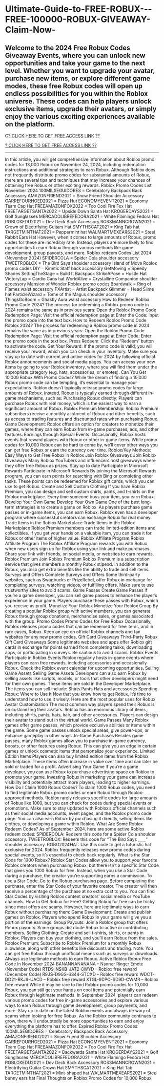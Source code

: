 # Ultimate-Guide-to-FREE-ROBUX---FREE-100000-ROBUX-GIVEAWAY-Claim-Now-

Welcome to the 2024 Free Robux Codes Giveaway Events, where you can unlock new opportunities and take your game to the next level. Whether you want to upgrade your avatar, purchase new items, or explore different game modes, these free Robux codes will open up endless possibilities for you within the Roblox universe. These codes can help players unlock exclusive items, upgrade their avatars, or simply enjoy the various exciting experiences available on the platform.
--------------------------------------------------------------------------------

C[? CLICK HERE TO GET FREE ACCESS LINK ??](https://offersmartly.com/freerobux/)


[? CLICK HERE TO GET FREE ACCESS LINK ??](https://offersmartly.com/freerobux/)

--------------------------------------------------------------------------------
In this article, you will get comprehensive information about Roblox promo codes for 13,000 Robux on November 24, 2024, including redemption instructions and additional strategies to earn Robux. Although Roblox does not frequently distribute promo codes for substantial amounts of Robux, there are several tips and techniques that may increase your chances of obtaining free Robux or other exciting rewards.
Roblox Promo Codes List November 2024
100MILSEGUIDORES = Celebratory Backpack Back Accessory
AMAZONFRIEND2021 = Snow Friend Shoulder Accessory
CARREFOURHOED2021 = Pizza Hut
ECONOMYEVENT2021 = Economy Team Cap Hat
FREEAMAZONFOX2022 = Too Cool Fire Fox Hat
FREETARGETSANTA2022 = Upside Down Santa Hat
KROGERDAYS2021 = Golf Sunglasses
MERCADOLIBREFEDORA2021 = White Flamingo Fedora Hat
ROBLOXEDU2021 = Dev Deck Back Accessory
ROSSMANNCROWN2021 = Crown of Electrifying Guitars Hat
SMYTHSCAT2021 = King Tab hat
TARGETMINTHAT2021 = Peppermint hat
WALMARTMEXEARS2021 = Steel Rabbit Ears Hat
However, when it comes to large amounts of Robux, promo codes for these are incredibly rare. Instead, players are more likely to find opportunities to earn Robux through various methods like game development, group payouts, and more.
Roblox redeem Codes List 2024 (November 2024)
SPIDERCOLA = Spider Cola shoulder accessory
TWEETROBLOX = The Bird Says shoulder accessory
Island of Move Roblox promo codes
DIY = Kinetic Staff back accessory
GetMoving = Speedy Shades
SettingTheStage = Build It Backpack
StrikeAPose = Hustle Hat
VictoryLap = Cardio Cans hat
WorldAlive = Crystalline Companion shoulder accessory
Mansion of Wonder Roblox promo codes
Boardwalk = Ring of Flames waist accessory
FXArtist = Artist Backpack
Glimmer = Head Slime hat
ParticleWizard = Tome of the Magus shoulder accessory
ThingsGoBoom = Ghastly Aura waist accessory
How to Redeem Roblox Promo Code 2024?
The process for redeeming a Roblox promo code in 2024 remains the same as in previous years:
Open the Roblox Promo Code Redemption Page: Visit the official redemption page at
Enter the Code: Input the promo code into the text box.
How to Redeem Roblox Promo Code Roblox 2024?
The process for redeeming a Roblox promo code in 2024 remains the same as in previous years:
Open the Roblox Promo Code Redemption Page: Visit the official redemption page at
Enter Code: Enter the promo code in the text box.
Press Redeem: Click the “Redeem” button to activate the code.
Get Your Reward: If the promo code is valid, you will receive your reward, which you can check in your inventory.
Make sure you stay up to date with current and active codes for 2024 by following official Roblox announcements and social media pages.
You can access your new items by going to your Roblox inventory, where you will find them under the appropriate category (e.g. hats, accessories, or emotes).
Can You Get 10,000 Robux With Promo Codes?
While the dream of finding a 10,000 Robux promo code can be tempting, it’s essential to manage your expectations. Roblox doesn’t typically release promo codes for large amounts of Robux. Instead, Robux is typically earned through different in-game mechanisms, such as:
Purchasing Robux directly: Players can purchase Robux with real money, which is the easiest way to earn a significant amount of Robux.
Roblox Premium Membership: Roblox Premium subscribers receive a monthly allotment of Robux and other benefits, such as access to trading features and discounted rates when purchasing Robux.
Game Development: Roblox offers an option for creators to monetize their games, where they can earn Robux from in-game purchases, ads, and other features.
Earnings through Special Events: Occasionally, Roblox hosts events that reward players with Robux or other in-game items.
While promo codes for 10,000 Robux can be hard to come by, we’ll cover other ways you can get free Robux or earn the currency over time.
Roblox/Key Methods: Easy Ways to Get Free Robux in Roblox
Join Roblox Giveaways
Join Roblox Giveaways Many Roblox YouTubers and influencers host giveaways where they offer free Robux as prizes. Stay up to date
Participate in Microsoft Rewards
Participate in Microsoft Rewards By joining the Microsoft Rewards program, you can earn points for searching with Bing or completing other tasks. These points can be redeemed for Roblox gift cards, which you can use to get Robux.
Create and Sell Custom Clothing If you have Roblox Premium, you can design and sell custom shirts, pants, and t-shirts on the Roblox marketplace. Every time someone buys your item, you earn Robux.
Develop Your Own Game
Develop Your Own Game One of the best long-term strategies is to create a game on Roblox. As players purchase game passes or in-game items, you can earn Robux. Roblox even has a developer program where successful creators can exchange Robux for real money.
Trade Items in the Roblox Marketplace
Trade Items in the Roblox Marketplace Roblox Premium members can trade limited-edition items and collectibles. If you get your hands on a valuable item, you can trade it for Robux or other items of higher value.
Roblox Affiliate Program
Roblox Affiliate Program The Roblox Affiliate Program rewards you with Robux when new users sign up for Roblox using your link and make purchases. Share your link with friends, on social media, or websites to earn rewards.
Roblox Premium
Join Roblox Premium Roblox Premium is a subscription service that gives members a monthly Robux stipend. In addition to the Robux, you also get extra benefits like the ability to trade and sell items.
Surveys and Offers
Complete Surveys and Offers Some third-party websites, such as Swagbucks or PrizeRebel, offer Robux in exchange for completing surveys, watching videos, or fulfilling offers. Make sure to use trustworthy sites to avoid scams.
Game Passes
Create Game Passes If you’re a game developer, you can sell game passes to enhance the player’s experience in your game. Players purchase these passes with Robux, which you receive as profit.
Monetize Your Roblox
Monetize Your Roblox Group By creating a popular Roblox group with active members, you can generate Robux through group donations, merchandise sales, or games associated with the group.
Promo Codes
Promo Codes for Free Robux Occasionally, Roblox releases promo codes that can be redeemed for free items, and in rare cases, Robux. Keep an eye on official Roblox channels and fan websites for any new promo codes.
Gift Card Giveaways
Third-Party Robux Gift Card Giveaways Some legitimate websites and apps offer Roblox gift cards in exchange for points earned from completing tasks, downloading apps, or participating in surveys. Be cautious to avoid scams.
Roblox Events
Participate in Roblox Events Roblox regularly hosts in-game events where players can earn free rewards, including accessories and occasionally Robux. Check the Roblox event calendar for upcoming opportunities.
Selling Game Assets
Selling Game Assets Developers can also earn Robux by selling assets like scripts, models, or tools that other developers might need for their own games. These items are sold in the Developer Marketplace.
The items you can sell include:
Shirts
Pants
Hats and accessories
Spending Robux: Where to Use It
Now that you know how to get Robux, it’s time to understand how to use it wisely. Here are the most popular uses for Robux:
Avatar Customization
The most common way players spend their Robux is on customizing their avatars. Roblox has an enormous library of items, including shirts, pants, hats, hair, and other accessories. Players can design their avatar to stand out in the virtual world.
Game Passes
Many Roblox games offer game passes, which provide exclusive abilities or items within the game. Some game passes unlock special areas, give power-ups, or enhance gameplay in other ways.
In-Game Purchases
Besides game passes, many Roblox games allow you to purchase in-game currency, boosts, or other features using Robux. This can give you an edge in certain games or unlock cosmetic items that personalize your experience.
Limited Edition Items
Players can also buy limited edition items from the Roblox Marketplace. These items often increase in value over time and can later be sold or traded for a profit.
Advertising Your Game
If you’re a game developer, you can use Robux to purchase advertising space on Roblox to promote your game. Investing Robux in marketing your game can increase visibility and potentially attract more players, leading to higher earnings.
How Do I Claim 1000 Robux Codes?
To claim 1000 Robux codes, you need to find legitimate Robux promo codes or earn Robux through Roblox-approved methods. Roblox rarely releases specific codes for large amounts of Robux like 1000, but you can check for codes during special events or promotions. Make sure to stay updated with Roblox’s official channels such as their social media accounts, event pages, and the Roblox promo code page. You can also earn Robux by purchasing it directly, selling items like clothes, or developing a game within Roblox.
What Are Some Roblox Redeem Codes?
As of September 2024, here are some active Roblox redeem codes:
SPIDERCOLA: Redeem this code for a Spider Cola shoulder accessory.
TWEETROBLOX: Redeem this code for “The Bird Says ____” shoulder accessory.
ROBO2024HAT: Use this code to get a futuristic hat exclusive for 2024.
Roblox frequently releases new promo codes during special events, so it’s essential to check back regularly.
What is the Star Code for 1000 Robux?
Roblox Star Codes allow you to support your favorite Roblox creators when purchasing Robux, but there isn’t a specific Star Code that gives you 1000 Robux for free. Instead, when you use a Star Code during a purchase, the creator you’re supporting earns a commission. To use a Star Code:
Go to the Robux purchasing page.
Before completing the purchase, enter the Star Code of your favorite creator.
The creator will then receive a percentage of the purchase at no extra cost to you.
You can find Star Codes by visiting Roblox content creators’ social media or YouTube channels.
How to Get Robux for Free?
Getting Robux for free can be tricky since most offers are scams. However, here are legitimate ways to earn Robux without purchasing them:
Game Development: Create and publish games on Roblox. Players who spend Robux in your game will give you a portion of the earnings.
Group Payouts: Join a Roblox group that offers Robux payouts. Some groups distribute Robux to active or contributing members.
Selling Clothing: Create and sell t-shirts, shirts, or pants in Roblox. Players can buy your clothing, and you’ll earn Robux from the sales.
Roblox Premium: Subscribe to Roblox Premium for a monthly Robux allowance, along with other benefits like discounts and trading.
Note: You can get free Robux through unofficial means such as surveys or downloads. Always use legitimate methods to earn Robux.
Active Roblox Robux Free Code In November 2024
BANANNANANANA – Nanner Ringer Emote (November Code)
RTD9-NSKB-JAT2-8WYD – Roblox free reward (December Code)
R9JS-D9GS-6344-STCXD – Roblox free reward
WDCT-DD21-RKJ6-UACD – Roblox free reward
XTGL-9DPO-SD9D-CWMR – Roblox free reward
While it may be rare to find Roblox promo codes for 10,000 Robux, you can still get your hands on cool items and potentially earn Robux through legitimate methods. In September 2024, players can redeem various promo codes for free in-game accessories and explore various ways to earn Robux through game development, group payments, and more.
Stay up to date on the latest Roblox events and always be wary of scams when looking for free Robux. As the Roblox community continues to grow, there will undoubtedly be more opportunities to earn and enjoy everything the platform has to offer.
Expired Roblox Promo Codes:
100MILSEGIDORES = Celebratory Backpack Back Accessory
AMAZONFRIEND2021 = Snow Friend Shoulder Accessory
CARREFOURHOED2021 = Pizza Hat
ECONOMYEVENT2021 = Economy Team Cap Hat
FREEAMAZONFOX2022 = Too Cool Fire Fox Hat
FREETARGETSANTA2022 = Backwards Santa Hat
KROGERDAYS2021 = Golf Sunglasses
MERCADOLIBREFEDORA2021 = White Flamingo Fedora Hat
ROBLOXEDU2021 = Dev Deck Back Accessory
ROSSMANNCROWN2021 = Electrifying Guitar Crown Hat
SMYTHSCAT2021 = King Hat Tab
TARGETMINTHAT2021 = Mint-shaped hat
WALMARTMEXEARS2021 = Steel bunny ears hat
Final Thoughts on Roblox Promo Codes for 10,000 Robux


